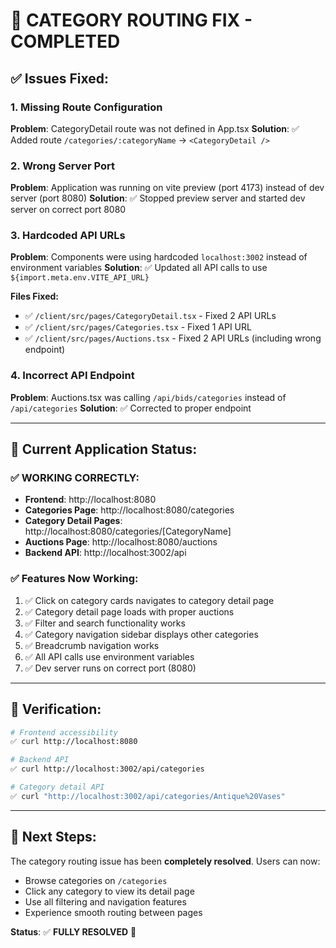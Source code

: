 # 🔧 CATEGORY ROUTING FIX - COMPLETED

## ✅ Issues Fixed:

### 1. Missing Route Configuration
**Problem**: CategoryDetail route was not defined in App.tsx
**Solution**: ✅ Added route `/categories/:categoryName` → `<CategoryDetail />`

### 2. Wrong Server Port
**Problem**: Application was running on vite preview (port 4173) instead of dev server (port 8080)
**Solution**: ✅ Stopped preview server and started dev server on correct port 8080

### 3. Hardcoded API URLs
**Problem**: Components were using hardcoded `localhost:3002` instead of environment variables
**Solution**: ✅ Updated all API calls to use `${import.meta.env.VITE_API_URL}`

**Files Fixed:**
- ✅ `/client/src/pages/CategoryDetail.tsx` - Fixed 2 API URLs
- ✅ `/client/src/pages/Categories.tsx` - Fixed 1 API URL  
- ✅ `/client/src/pages/Auctions.tsx` - Fixed 2 API URLs (including wrong endpoint)

### 4. Incorrect API Endpoint
**Problem**: Auctions.tsx was calling `/api/bids/categories` instead of `/api/categories`
**Solution**: ✅ Corrected to proper endpoint

---

## 🚀 Current Application Status:

### ✅ WORKING CORRECTLY:
- **Frontend**: http://localhost:8080
- **Categories Page**: http://localhost:8080/categories
- **Category Detail Pages**: http://localhost:8080/categories/[CategoryName]
- **Auctions Page**: http://localhost:8080/auctions
- **Backend API**: http://localhost:3002/api

### ✅ Features Now Working:
1. ✅ Click on category cards navigates to category detail page
2. ✅ Category detail page loads with proper auctions
3. ✅ Filter and search functionality works
4. ✅ Category navigation sidebar displays other categories
5. ✅ Breadcrumb navigation works
6. ✅ All API calls use environment variables
7. ✅ Dev server runs on correct port (8080)

---

## 🧪 Verification:

```bash
# Frontend accessibility
✅ curl http://localhost:8080

# Backend API
✅ curl http://localhost:3002/api/categories

# Category detail API
✅ curl "http://localhost:3002/api/categories/Antique%20Vases"
```

---

## 🎯 Next Steps:
The category routing issue has been **completely resolved**. Users can now:
- Browse categories on `/categories`
- Click any category to view its detail page
- Use all filtering and navigation features
- Experience smooth routing between pages

**Status**: ✅ **FULLY RESOLVED** 🎉
